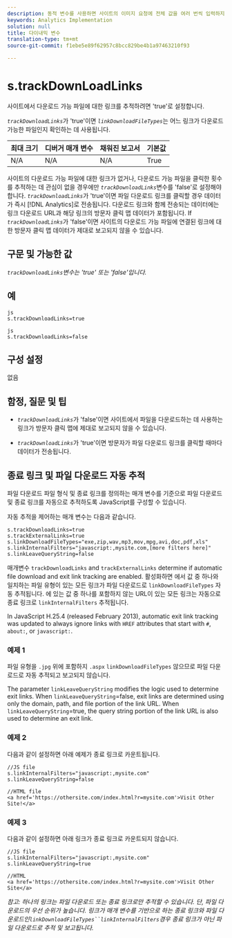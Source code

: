 ```yaml
---
description: 동적 변수를 사용하면 사이트의 이미지 요청에 전체 값을 여러 번씩 입력하지 않고도 한 변수에서 다른 변수로 값을 복사할 수 있습니다.
keywords: Analytics Implementation
solution: null
title: 다이내믹 변수
translation-type: tm+mt
source-git-commit: f1ebe5e89f62957c8bcc829be4b1a97463210f93

---
```



# s.trackDownLoadLinks

사이트에서 다운로드 가능 파일에 대한 링크를 추적하려면 'true'로 설정합니다.

*`trackDownloadLinks`*&#x200B;가 'true'이면 *`linkDownloadFileTypes`*&#x200B;는 어느 링크가 다운로드 가능한 파일인지 확인하는 데 사용됩니다.

| 최대 크기 | 디버거 매개 변수 | 채워진 보고서 | 기본값 |
|---|---|---|---|
| N/A | N/A | N/A | True |

사이트의 다운로드 가능 파일에 대한 링크가 없거나, 다운로드 가능 파일을 클릭한 횟수를 추적하는 데 관심이 없을 경우에만 *`trackDownloadLinks`*&#x200B;변수를 'false'로 설정해야 합니다. *`trackDownloadLinks`*&#x200B;가 'true'이면 파일 다운로드 링크를 클릭할 경우 데이터가 즉시 [!DNL Analytics]로 전송됩니다. 다운로드 링크와 함께 전송되는 데이터에는 링크 다운로드 URL과 해당 링크의 방문자 클릭 맵 데이터가 포함됩니다. If *`trackDownloadLinks`*&#x200B;가 'false'이면 사이트의 다운로드 가능 파일에 연결된 링크에 대한 방문자 클릭 맵 데이터가 제대로 보고되지 않을 수 있습니다.

## 구문 및 가능한 값

*`trackDownloadLinks`변수는 'true' 또는 'false'입니다.*

## 예

```
js
s.trackDownloadLinks=true 
```

```
js
s.trackDownloadLinks=false
```

## 구성 설정

없음

## 함정, 질문 및 팁

* *`trackDownloadLinks`*&#x200B;가 'false'이면 사이트에서 파일을 다운로드하는 데 사용하는 링크가 방문자 클릭 맵에 제대로 보고되지 않을 수 있습니다.

* *`trackDownloadLinks`*&#x200B;가 'true'이면 방문자가 파일 다운로드 링크를 클릭할 때마다 데이터가 전송됩니다.

## 종료 링크 및 파일 다운로드 자동 추적

파일 다운로드 파일 형식 및 종료 링크를 정의하는 매개 변수를 기준으로 파일 다운로드 및 종료 링크를 자동으로 추적하도록 JavaScript를 구성할 수 있습니다.

자동 추적을 제어하는 매개 변수는 다음과 같습니다.

```
s.trackDownloadLinks=true 
s.trackExternalLinks=true 
s.linkDownloadFileTypes="exe,zip,wav,mp3,mov,mpg,avi,doc,pdf,xls" 
s.linkInternalFilters="javascript:,mysite.com,[more filters here]" 
s.linkLeaveQueryString=false 
```

매개변수 `trackDownloadLinks` and `trackExternalLinks` determine if automatic file download and exit link tracking are enabled. 활성화하면 에서 값 중 하나와 일치하는 파일 유형이 있는 모든 링크가 파일 다운로드로 `linkDownloadFileTypes` 자동 추적됩니다. 에 있는 값 중 하나를 포함하지 않는 URL이 있는 모든 링크는 자동으로 종료 링크로 `linkInternalFilters` 추적됩니다.

In JavaScript H.25.4 (released February 2013), automatic exit link tracking was updated to always ignore links with `HREF` attributes that start with `#`, `about:`, or `javascript:`.

### 예제 1

파일 유형을 `.jpg` 위에 포함하지 `.aspx` `linkDownloadFileTypes` 않으므로 파일 다운로드로 자동 추적되고 보고되지 않습니다.

The parameter `linkLeaveQueryString` modifies the logic used to determine exit links. When `linkLeaveQueryString`=false, exit links are determined using only the domain, path, and file portion of the link URL. When `linkLeaveQueryString`=true, the query string portion of the link URL is also used to determine an exit link.

### 예제 2

다음과 같이 설정하면 아래 예제가 종료 링크로 카운트됩니다.

```
//JS file  
s.linkInternalFilters="javascript:,mysite.com" 
s.linkLeaveQueryString=false 
 
//HTML file 
<a href='https://othersite.com/index.html?r=mysite.com'>Visit Other Site!</a> 
```

### 예제 3

다음과 같이 설정하면 아래 링크가 종료 링크로 카운트되지 않습니다.

```
//JS file  
s.linkInternalFilters="javascript:,mysite.com" 
s.linkLeaveQueryString=true 
 
//HTML  
<a href='https://othersite.com/index.html?r=mysite.com'>Visit Other Site</a> 
```

*참고: 하나의 링크는 파일 다운로드 또는 종료 링크로만 추적할 수 있습니다. 단, 파일 다운로드의 우선 순위가 높습니다. 링크가 매개 변수를 기반으로 하는 종료 링크와 파일 다운로드인`linkDownloadFileTypes``linkInternalFilters`경우 종료 링크가 아닌 파일 다운로드로 추적 및 보고됩니다.*